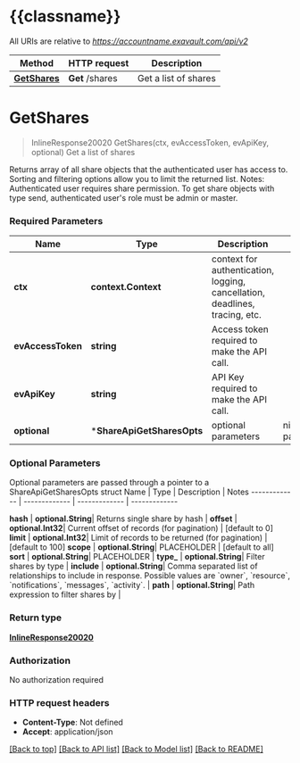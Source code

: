 # {{classname}}

All URIs are relative to *https://accountname.exavault.com/api/v2*

Method | HTTP request | Description
------------- | ------------- | -------------
[**GetShares**](ShareApi.md#GetShares) | **Get** /shares | Get a list of shares

# **GetShares**
> InlineResponse20020 GetShares(ctx, evAccessToken, evApiKey, optional)
Get a list of shares

Returns array of all share objects that the authenticated user has access to. Sorting and filtering options allow you to limit the returned list.  Notes: Authenticated user requires share permission. To get share objects with type send, authenticated user's role must be admin or master.

### Required Parameters

Name | Type | Description  | Notes
------------- | ------------- | ------------- | -------------
 **ctx** | **context.Context** | context for authentication, logging, cancellation, deadlines, tracing, etc.
  **evAccessToken** | **string**| Access token required to make the API call. | 
  **evApiKey** | **string**| API Key required to make the API call. | 
 **optional** | ***ShareApiGetSharesOpts** | optional parameters | nil if no parameters

### Optional Parameters
Optional parameters are passed through a pointer to a ShareApiGetSharesOpts struct
Name | Type | Description  | Notes
------------- | ------------- | ------------- | -------------


 **hash** | **optional.String**| Returns single share by hash | 
 **offset** | **optional.Int32**| Current offset of records (for pagination) | [default to 0]
 **limit** | **optional.Int32**| Limit of records to be returned (for pagination) | [default to 100]
 **scope** | **optional.String**| PLACEHOLDER | [default to all]
 **sort** | **optional.String**| PLACEHOLDER | 
 **type_** | **optional.String**| Filter shares by type | 
 **include** | **optional.String**| Comma separated list of relationships to include in response. Possible values are &#x60;owner&#x60;, &#x60;resource&#x60;, &#x60;notifications&#x60;, &#x60;messages&#x60;, &#x60;activity&#x60;. | 
 **path** | **optional.String**| Path expression to filter shares by | 

### Return type

[**InlineResponse20020**](inline_response_200_20.md)

### Authorization

No authorization required

### HTTP request headers

 - **Content-Type**: Not defined
 - **Accept**: application/json

[[Back to top]](#) [[Back to API list]](../README.md#documentation-for-api-endpoints) [[Back to Model list]](../README.md#documentation-for-models) [[Back to README]](../README.md)


